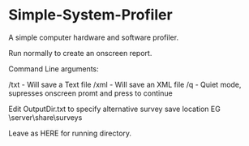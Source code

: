 # Simple-System-Profiler
A simple computer hardware and software profiler.

Run normally to create an onscreen report.

Command Line arguments:

/txt - Will save a Text file
/xml - Will save an XML file 
/q - Quiet mode, supresses onscreen promt and press to continue

Edit OutputDir.txt to specify alternative survey save location
EG
\\server\share\surveys

Leave as HERE for running directory.
